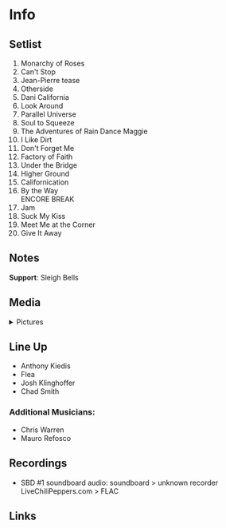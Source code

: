 # Info

## Setlist

1. Monarchy of Roses
2. Can't Stop
3. Jean-Pierre tease
4. Otherside
5. Dani California
6. Look Around
7. Parallel Universe
8. Soul to Squeeze
9. The Adventures of Rain Dance Maggie
10. I Like Dirt
11. Don't Forget Me
12. Factory of Faith
13. Under the Bridge
14. Higher Ground
15. Californication
16. By the Way
<br> ENCORE BREAK
17. Jam
18. Suck My Kiss
19. Meet Me at the Corner
20. Give It Away

## Notes

**Support**: Sleigh Bells

## Media 

<details>
  <summary>Pictures</summary>
  <!--<img alt="Setlist" title="Setlist" src="_.jpg" height="200" />
  <img alt="Flyer" title="Flyer" src="_.jpg" height="200" />-->
</details>

## Line Up

* Anthony Kiedis
* Flea
* Josh Klinghoffer
* Chad Smith

### Additional Musicians:

* Chris Warren  
* Mauro Refosco

## Recordings

* SBD #1 soundboard audio: soundboard > unknown recorder LiveChiliPeppers.com > FLAC

## Links
